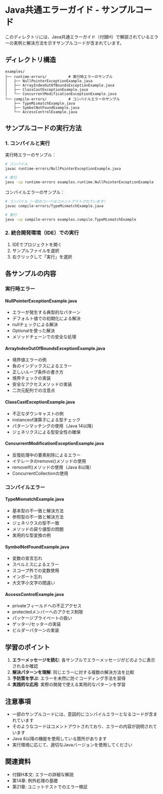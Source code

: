 # Java共通エラーガイド - サンプルコード

このディレクトリには、Java共通エラーガイド（付録H）で解説されているエラーの実例と解決方法を示すサンプルコードが含まれています。

## ディレクトリ構造

```
examples/
├── runtime-errors/          # 実行時エラーのサンプル
│   ├── NullPointerExceptionExample.java
│   ├── ArrayIndexOutOfBoundsExceptionExample.java
│   ├── ClassCastExceptionExample.java
│   └── ConcurrentModificationExceptionExample.java
└── compile-errors/          # コンパイルエラーのサンプル
    ├── TypeMismatchExample.java
    ├── SymbolNotFoundExample.java
    └── AccessControlExample.java
```

## サンプルコードの実行方法

### 1. コンパイルと実行

実行時エラーのサンプル：
```bash
# コンパイル
javac runtime-errors/NullPointerExceptionExample.java

# 実行
java -cp runtime-errors examples.runtime.NullPointerExceptionExample
```

コンパイルエラーのサンプル：
```bash
# コンパイル（一部のコードはコメントアウトされています）
javac compile-errors/TypeMismatchExample.java

# 実行
java -cp compile-errors examples.compile.TypeMismatchExample
```

### 2. 統合開発環境（IDE）での実行

1. IDEでプロジェクトを開く
2. サンプルファイルを選択
3. 右クリックして「実行」を選択

## 各サンプルの内容

### 実行時エラー

#### NullPointerExceptionExample.java
- エラーが発生する典型的なパターン
- デフォルト値での初期化による解決
- nullチェックによる解決
- Optionalを使った解決
- メソッドチェーンでの安全な処理

#### ArrayIndexOutOfBoundsExceptionExample.java
- 境界値エラーの例
- 負のインデックスによるエラー
- 正しいループ条件の書き方
- 境界チェックの実装
- 安全なアクセスメソッドの実装
- 二次元配列での注意点

#### ClassCastExceptionExample.java
- 不正なダウンキャストの例
- instanceof演算子による型チェック
- パターンマッチングの使用（Java 14以降）
- ジェネリクスによる型安全性の確保

#### ConcurrentModificationExceptionExample.java
- 反復処理中の要素削除によるエラー
- イテレータのremove()メソッドの使用
- removeIf()メソッドの使用（Java 8以降）
- ConcurrentCollectionの使用

### コンパイルエラー

#### TypeMismatchExample.java
- 基本型の不一致と解決方法
- 参照型の不一致と解決方法
- ジェネリクスの型不一致
- メソッドの戻り値型の問題
- 実用的な型変換の例

#### SymbolNotFoundExample.java
- 変数の宣言忘れ
- スペルミスによるエラー
- スコープ外での変数使用
- インポート忘れ
- 大文字小文字の間違い

#### AccessControlExample.java
- privateフィールドへの不正アクセス
- protectedメンバーへのアクセス制限
- パッケージプライベートの扱い
- ゲッター/セッターの実装
- ビルダーパターンの実装

## 学習のポイント

1. **エラーメッセージを読む**: 各サンプルでエラーメッセージがどのように表示されるか確認
2. **解決パターンを理解**: 同じエラーに対する複数の解決方法を比較
3. **予防策を学ぶ**: エラーを未然に防ぐコーディング手法を習得
4. **実践的な応用**: 実際の開発で使える実用的なパターンを学習

## 注意事項

- 一部のサンプルコードには、意図的にコンパイルエラーとなるコードが含まれています
- そのようなコードはコメントアウトされており、エラーの内容が説明されています
- Java 8以降の機能を使用している箇所があります
- 実行環境に応じて、適切なJavaバージョンを使用してください

## 関連資料

- 付録H本文: エラーの詳細な解説
- 第14章: 例外処理の基礎
- 第21章: ユニットテストでのエラー検証